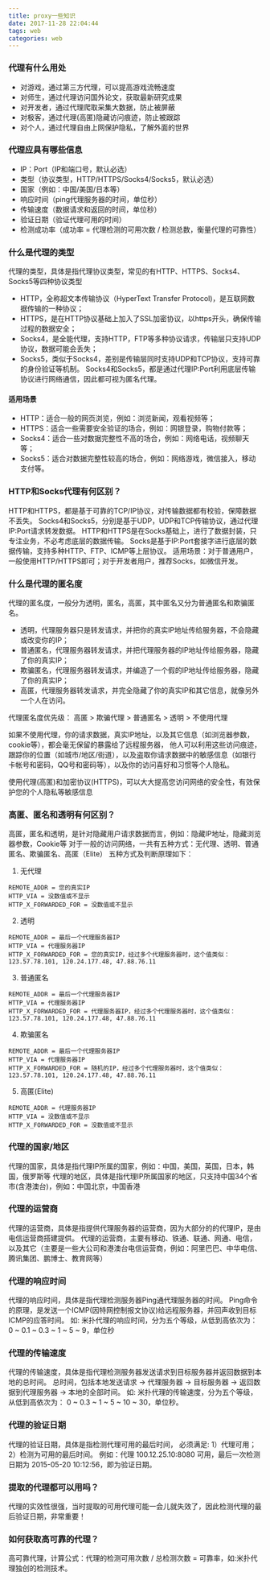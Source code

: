 ```yaml
---
title: proxy一些知识
date: 2017-11-28 22:04:44
tags: web
categories: web
---
```


### 代理有什么用处
* 对游戏，通过第三方代理，可以提高游戏流畅速度
* 对师生，通过代理访问国外论文，获取最新研究成果
* 对开发者，通过代理爬取采集大数据，防止被屏蔽
* 对极客，通过代理(高匿)隐藏访问痕迹，防止被跟踪
* 对个人，通过代理自由上网保护隐私，了解外面的世界

### 代理应具有哪些信息
* IP：Port（IP和端口号，默认必选）
* 类型（协议类型，HTTP/HTTPS/Socks4/Socks5，默认必选）
* 国家（例如：中国/美国/日本等）
* 响应时间（ping代理服务器的时间，单位秒）
* 传输速度（数据请求和返回的时间，单位秒）
* 验证日期（验证代理可用的时间）
* 检测成功率（成功率 = 代理检测的可用次数 / 检测总数，衡量代理的可靠性）

### 什么是代理的类型
代理的类型，具体是指代理协议类型，常见的有HTTP、HTTPS、Socks4、Socks5等四种协议类型
* HTTP，全称超文本传输协议（HyperText Transfer Protocol)，是互联网数据传输的一种协议；
* HTTPS，是在HTTP协议基础上加入了SSL加密协议，以https开头，确保传输过程的数据安全；
* Socks4，是全能代理，支持HTTP，FTP等多种协议请求，传输层只支持UDP协议，数据可能会丢失；
* Socks5，类似于Socks4，差别是传输层同时支持UDP和TCP协议，支持可靠的身份验证等机制。
Socks4和Socks5，都是通过代理IP:Port利用底层传输协议进行网络通信，因此都可视为匿名代理。

#### 适用场景
* HTTP：适合一般的网页浏览，例如：浏览新闻，观看视频等；
* HTTPS：适合一些需要安全验证的场合，例如：网银登录，购物付款等；
* Socks4：适合一些对数据完整性不高的场合，例如：网络电话，视频聊天等；
* Socks5：适合对数据完整性较高的场合，例如：网络游戏，微信接入，移动支付等。

### HTTP和Socks代理有何区别？
HTTP和HTTPS，都是基于可靠的TCP/IP协议，对传输数据都有校验，保障数据不丢失。
Socks4和Socks5，分别是基于UDP，UDP和TCP传输协议，通过代理IP:Port请求转发数据。
HTTP和HTTPS是在Socks基础上，进行了数据封装，只专注业务，不必考虑底层的数据传输。
Socks是基于IP:Port套接字进行底层的数据传输，支持多种HTTP、FTP、ICMP等上层协议。
适用场景：对于普通用户，一般使用HTTP/HTTPS即可；对于开发者用户，推荐Socks，如微信开发。

### 什么是代理的匿名度
代理的匿名度，一般分为透明，匿名，高匿，其中匿名又分为普通匿名和欺骗匿名。
* 透明，代理服务器只是转发请求，并把你的真实IP地址传给服务器，不会隐藏或改变你的IP；
* 普通匿名，代理服务器转发请求，并把代理服务器的IP地址传给服务器，隐藏了你的真实IP；
* 欺骗匿名，代理服务器转发请求，并编造了一个假的IP地址传给服务器，隐藏了你的真实IP；
* 高匿，代理服务器转发请求，并完全隐藏了你的真实IP和其它信息，就像另外一个人在访问。

代理匿名度优先级： 高匿 > 欺骗代理 > 普通匿名 > 透明 > 不使用代理

如果不使用代理，你的请求数据，真实IP地址，以及其它信息（如浏览器参数，cookie等），都会毫无保留的暴露给了远程服务器，
他人可以利用这些访问痕迹，跟踪你的位置（如城市/地区/街道），以及盗取你请求数据中的敏感信息（如银行卡帐号和密码，QQ号和密码等），以及你的访问喜好和习惯等个人隐私。

使用代理(高匿)和加密协议(HTTPS)，可以大大提高您访问网络的安全性，有效保护您的个人隐私等敏感信息

### 高匿、匿名和透明有何区别？
高匿，匿名和透明，是针对隐藏用户请求数据而言，例如：隐藏IP地址，隐藏浏览器参数，Cookie等
对于一般的访问网络，一共有五种方式：无代理、透明、普通匿名、欺骗匿名、高匿（Elite）
五种方式及判断原理如下：
1. 无代理
```
REMOTE_ADDR = 您的真实IP	
HTTP_VIA = 没数值或不显示	
HTTP_X_FORWARDED_FOR = 没数值或不显示	
```
2. 透明
```
REMOTE_ADDR = 最后一个代理服务器IP	
HTTP_VIA = 代理服务器IP	
HTTP_X_FORWARDED_FOR = 您的真实IP，经过多个代理服务器时，这个值类似：123.57.78.101, 120.24.177.48, 47.88.76.11	
```
3. 普通匿名
```
REMOTE_ADDR = 最后一个代理服务器IP	
HTTP_VIA = 代理服务器IP	
HTTP_X_FORWARDED_FOR = 代理服务器IP，经过多个代理服务器时，这个值类似：123.57.78.101, 120.24.177.48, 47.88.76.11	
```
4. 欺骗匿名
```
REMOTE_ADDR = 最后一个代理服务器IP	
HTTP_VIA = 代理服务器IP	
HTTP_X_FORWARDED_FOR = 随机的IP，经过多个代理服务器时，这个值类似：123.57.78.101, 120.24.177.48, 47.88.76.11	
```
5. 高匿(Elite)
```
REMOTE_ADDR = 代理服务器IP	
HTTP_VIA = 没数值或不显示	
HTTP_X_FORWARDED_FOR = 没数值或不显示	
```

### 代理的国家/地区
代理的国家，具体是指代理IP所属的国家，例如：中国，美国，英国，日本，韩国，俄罗斯等
代理的地区，具体是指代理IP所属国家的地区，只支持中国34个省市(含港澳台)，例如：中国北京，中国香港

### 代理的运营商
代理的运营商，具体是指提供代理服务器的运营商，因为大部分的的代理IP，是由电信运营商搭建提供。
代理的运营商，主要有移动、铁通、联通、网通、电信，以及其它（主要是一些大公司和港澳台电信运营商，例如：阿里巴巴、中华电信、腾讯集团、鹏博士、教育网等）

### 代理的响应时间
代理的响应时间，具体是指代理检测服务器Ping通代理服务器的时间。
Ping命令的原理，是发送一个ICMP(因特网控制报文协议)给远程服务器，并回声收到目标ICMP的应答时间。
如: 米扑代理的响应时间，分为五个等级，从低到高依次为： 0 ~ 0.1 ~ 0.3 ~ 1 ~ 5 ~ 9，单位秒

### 代理的传输速度
代理的传输速度，具体是指代理检测服务器发送请求到目标服务器并返回数据到本地的总时间。
总时间，包括本地发送请求 -> 代理服务器 -> 目标服务器 -> 返回数据到代理服务器 -> 本地的全部时间。
如: 米扑代理的传输速度，分为五个等级，从低到高依次为： 0 ~ 0.3 ~ 1 ~ 5 ~ 10 ~ 30，单位秒。

### 代理的验证日期
代理的验证日期，具体是指检测代理可用的最后时间，
必须满足: 
1）代理可用； 
2）检测为可用的最后时间。
例如：代理 100.12.25.10:8080 可用，最后一次检测日期为 2015-05-20 10:12:56，即为验证日期。

### 提取的代理都可以用吗？
代理的实效性很强，当时提取的可用代理可能一会儿就失效了，因此检测代理的最后验证日期，非常重要！

### 如何获取高可靠的代理？
高可靠代理，计算公式：代理的检测可用次数 / 总检测次数 = 可靠率，如:米扑代理独创的检测技术。


